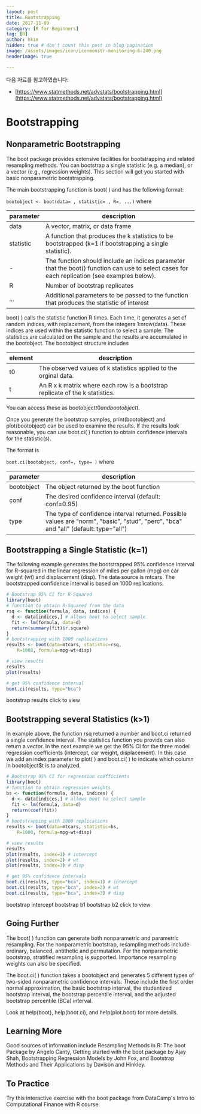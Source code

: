 ```yaml
---
layout: post  
title: Bootstrapping
date: 2017-11-09  
category: [R for Beginners]  
tag: [R]  
author: hkim  
hidden: true # don't count this post in blog pagination  
image: /assets/images/icon/iconmonstr-monitoring-6-240.png
headerImage: true

---
```


다음 자료를 참고하였습니다:  
- [https://www.statmethods.net/advstats/bootstrapping.html](https://www.statmethods.net/advstats/bootstrapping.html)

# Bootstrapping

## Nonparametric Bootstrapping

The boot package provides extensive facilities for bootstrapping and related resampling methods. You can bootstrap a single statistic (e.g. a median), or a vector (e.g., regression weights). This section will get you started with basic nonparametric bootstrapping.

The main bootstrapping function is boot( ) and has the following format:

`bootobject <- boot(data= , statistic= , R=, ...)` where

parameter | description
----------|---------------------
data      | A vector, matrix, or data frame
statistic | A function that produces the k statistics to be bootstrapped (k=1 if bootstrapping a single statistic).
-         | The function should include an indices parameter that the boot() function can use to select cases for each replication (see examples below).
R         | Number of bootstrap replicates
...       | Additional parameters to be passed to the function that produces the statistic of interest

boot( ) calls the statistic function R times. Each time, it generates a set of random indices, with replacement, from the integers 1:nrow(data). These indices are used within the statistic function to select a sample. The statistics are calculated on the sample and the results are accumulated in the bootobject. The bootobject structure includes

element | description
--------|---------------
t0      | The observed values of k statistics applied to the orginal data.
t       | An R x k matrix where each row is a bootstrap replicate of the k statistics.

You can access these as bootobject$t0 and bootobject$t.

Once you generate the bootstrap samples, print(bootobject) and plot(bootobject) can be used to examine the results. If the results look reasonable, you can use boot.ci( ) function to obtain confidence intervals for the statistic(s).

The format is

`boot.ci(bootobject, conf=, type= )` where

parameter  | description
-----------|---------------
bootobject | The object returned by the boot function
conf       | The desired confidence interval (default: conf=0.95)
type       | The type of confidence interval returned. Possible values are "norm", "basic", "stud", "perc", "bca" and "all" (default: type="all")


## Bootstrapping a Single Statistic (k=1)

The following example generates the bootstrapped 95% confidence interval for R-squared in the linear regression of miles per gallon (mpg) on car weight (wt) and displacement (disp). The data source is mtcars. The bootstrapped confidence interval is based on 1000 replications.

```r
# Bootstrap 95% CI for R-Squared
library(boot)
# function to obtain R-Squared from the data
rsq <- function(formula, data, indices) {
  d <- data[indices,] # allows boot to select sample
  fit <- lm(formula, data=d)
  return(summary(fit)$r.square)
}
# bootstrapping with 1000 replications
results <- boot(data=mtcars, statistic=rsq,
  	R=1000, formula=mpg~wt+disp)

# view results
results
plot(results)

# get 95% confidence interval
boot.ci(results, type="bca")
```

bootstrap results click to view


## Bootstrapping several Statistics (k>1)

In example above, the function rsq returned a number and boot.ci returned a single confidence interval. The statistics function you provide can also return a vector. In the next example we get the 95% CI for the three model regression coefficients (intercept, car weight, displacement). In this case we add an index parameter to plot( ) and boot.ci( ) to indicate which column in bootobject$t is to analyzed.

```r
# Bootstrap 95% CI for regression coefficients
library(boot)
# function to obtain regression weights
bs <- function(formula, data, indices) {
  d <- data[indices,] # allows boot to select sample
  fit <- lm(formula, data=d)
  return(coef(fit))
}
# bootstrapping with 1000 replications
results <- boot(data=mtcars, statistic=bs,
  	R=1000, formula=mpg~wt+disp)

# view results
results
plot(results, index=1) # intercept
plot(results, index=2) # wt
plot(results, index=3) # disp

# get 95% confidence intervals
boot.ci(results, type="bca", index=1) # intercept
boot.ci(results, type="bca", index=2) # wt
boot.ci(results, type="bca", index=3) # disp
```

bootstrap intercept bootstrap b1 bootstrap b2 click to view


## Going Further

The boot( ) function can generate both nonparametric and parametric resampling. For the nonparametric bootstrap, resampling methods include ordinary, balanced, antithetic and permutation. For the nonparametric bootstrap, stratified resampling is supported. Importance resampling weights can also be specified.

The boot.ci( ) function takes a bootobject and generates 5 different types of two-sided nonparametric confidence intervals. These include the first order normal approximation, the basic bootstrap interval, the studentized bootstrap interval, the bootstrap percentile interval, and the adjusted bootstrap percentile (BCa) interval.

Look at help(boot), help(boot.ci), and help(plot.boot) for more details.


## Learning More

Good sources of information include Resampling Methods in R: The boot Package by Angelo Canty, Getting started with the boot package by Ajay Shah, Bootstrapping Regression Models by John Fox, and Bootstrap Methods and Their Applications by Davison and Hinkley.


## To Practice

Try this interactive exercise with the boot package from DataCamp's Intro to Computational Finance with R course.
